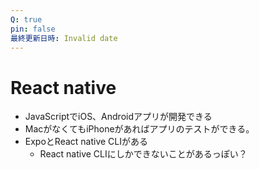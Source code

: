 ```yaml
---
Q: true
pin: false
最終更新日時: Invalid date
---
```

# React native

- JavaScriptでiOS、Androidアプリが開発できる
- MacがなくてもiPhoneがあればアプリのテストができる。
- ExpoとReact native CLIがある
    - React native CLIにしかできないことがあるっぽい？